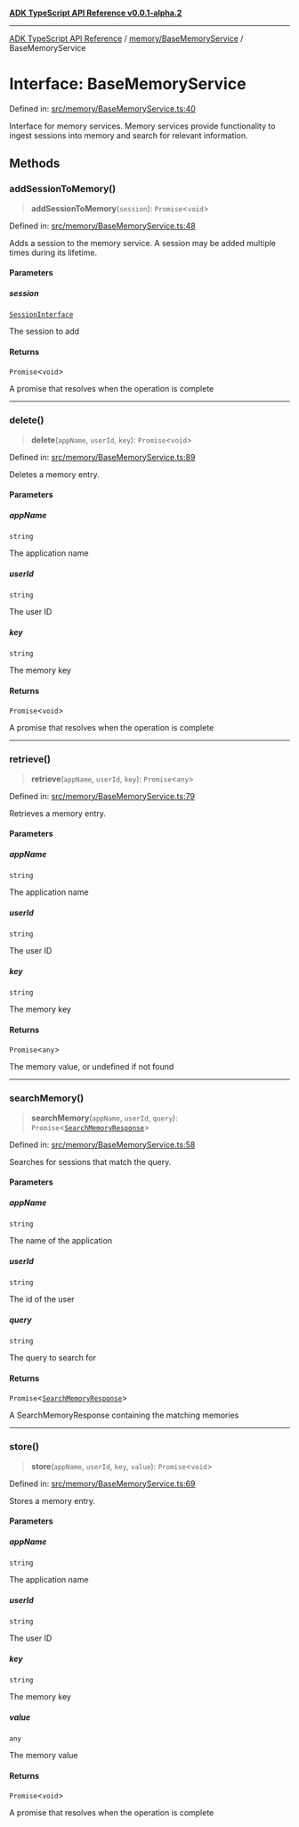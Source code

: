 [**ADK TypeScript API Reference v0.0.1-alpha.2**](../../../README.md)

***

[ADK TypeScript API Reference](../../../modules.md) / [memory/BaseMemoryService](../README.md) / BaseMemoryService

# Interface: BaseMemoryService

Defined in: [src/memory/BaseMemoryService.ts:40](https://github.com/njraladdin/adk-typescript/blob/main/src/memory/BaseMemoryService.ts#L40)

Interface for memory services.
Memory services provide functionality to ingest sessions into memory and search for relevant information.

## Methods

### addSessionToMemory()

> **addSessionToMemory**(`session`): `Promise`\<`void`\>

Defined in: [src/memory/BaseMemoryService.ts:48](https://github.com/njraladdin/adk-typescript/blob/main/src/memory/BaseMemoryService.ts#L48)

Adds a session to the memory service.
A session may be added multiple times during its lifetime.

#### Parameters

##### session

[`SessionInterface`](../../../sessions/types/interfaces/SessionInterface.md)

The session to add

#### Returns

`Promise`\<`void`\>

A promise that resolves when the operation is complete

***

### delete()

> **delete**(`appName`, `userId`, `key`): `Promise`\<`void`\>

Defined in: [src/memory/BaseMemoryService.ts:89](https://github.com/njraladdin/adk-typescript/blob/main/src/memory/BaseMemoryService.ts#L89)

Deletes a memory entry.

#### Parameters

##### appName

`string`

The application name

##### userId

`string`

The user ID

##### key

`string`

The memory key

#### Returns

`Promise`\<`void`\>

A promise that resolves when the operation is complete

***

### retrieve()

> **retrieve**(`appName`, `userId`, `key`): `Promise`\<`any`\>

Defined in: [src/memory/BaseMemoryService.ts:79](https://github.com/njraladdin/adk-typescript/blob/main/src/memory/BaseMemoryService.ts#L79)

Retrieves a memory entry.

#### Parameters

##### appName

`string`

The application name

##### userId

`string`

The user ID

##### key

`string`

The memory key

#### Returns

`Promise`\<`any`\>

The memory value, or undefined if not found

***

### searchMemory()

> **searchMemory**(`appName`, `userId`, `query`): `Promise`\<[`SearchMemoryResponse`](SearchMemoryResponse.md)\>

Defined in: [src/memory/BaseMemoryService.ts:58](https://github.com/njraladdin/adk-typescript/blob/main/src/memory/BaseMemoryService.ts#L58)

Searches for sessions that match the query.

#### Parameters

##### appName

`string`

The name of the application

##### userId

`string`

The id of the user

##### query

`string`

The query to search for

#### Returns

`Promise`\<[`SearchMemoryResponse`](SearchMemoryResponse.md)\>

A SearchMemoryResponse containing the matching memories

***

### store()

> **store**(`appName`, `userId`, `key`, `value`): `Promise`\<`void`\>

Defined in: [src/memory/BaseMemoryService.ts:69](https://github.com/njraladdin/adk-typescript/blob/main/src/memory/BaseMemoryService.ts#L69)

Stores a memory entry.

#### Parameters

##### appName

`string`

The application name

##### userId

`string`

The user ID

##### key

`string`

The memory key

##### value

`any`

The memory value

#### Returns

`Promise`\<`void`\>

A promise that resolves when the operation is complete

